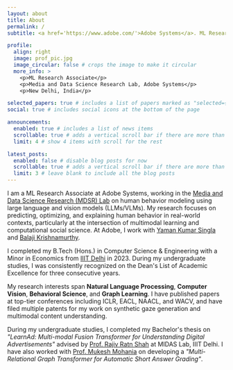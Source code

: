 ```yaml
---
layout: about
title: About
permalink: /
subtitle: <a href='https://www.adobe.com/'>Adobe Systems</a>. ML Research Associate. New Delhi, India.

profile:
  align: right
  image: prof_pic.jpg
  image_circular: false # crops the image to make it circular
  more_info: >
    <p>ML Research Associate</p>
    <p>Media and Data Science Research Lab, Adobe Systems</p>
    <p>New Delhi, India</p>

selected_papers: true # includes a list of papers marked as "selected={true}"
social: true # includes social icons at the bottom of the page

announcements:
  enabled: true # includes a list of news items
  scrollable: true # adds a vertical scroll bar if there are more than 3 news items
  limit: 4 # show 4 items with scroll for the rest

latest_posts:
  enabled: false # disable blog posts for now
  scrollable: true # adds a vertical scroll bar if there are more than 3 new posts items
  limit: 3 # leave blank to include all the blog posts
---
```


I am a ML Research Associate at Adobe Systems, working in the [Media and Data Science Research (MDSR) Lab](https://adobe.mdsr.live/) on human behavior modeling using large language and vision models (LLMs/VLMs). My research focuses on predicting, optimizing, and explaining human behavior in real-world contexts, particularly at the intersection of multimodal learning and computational social science. At Adobe, I work with [Yaman Kumar Singla](https://sites.google.com/view/yaman-kumar/) and [Balaji Krishnamurthy](https://scholar.google.com/citations?user=n8iUBg8AAAAJ&hl=en).

I completed my B.Tech (Hons.) in Computer Science & Engineering with a Minor in Economics from [IIIT Delhi](https://iiitd.ac.in/) in 2023. During my undergraduate studies, I was consistently recognized on the Dean's List of Academic Excellence for three consecutive years.

My research interests span **Natural Language Processing**, **Computer Vision**, **Behavioral Science**, and **Graph Learning**. I have published papers at top-tier conferences including ICLR, EACL, NAACL, and WACV, and have filed multiple patents for my work on synthetic gaze generation and multimodal content understanding.

During my undergraduate studies, I completed my Bachelor's thesis on *"LearnAd: Multi-modal Fusion Transformer for Understanding Digital Advertisements"* advised by [Prof. Rajiv Ratn Shah](https://midas.iiitd.ac.in/) at MIDAS Lab, IIIT Delhi. I have also worked with [Prof. Mukesh Mohania](https://scholar.google.com/citations?user=zgaqvNQAAAAJ&hl=en) on developing a *"Multi-Relational Graph Transformer for Automatic Short Answer Grading"*.
